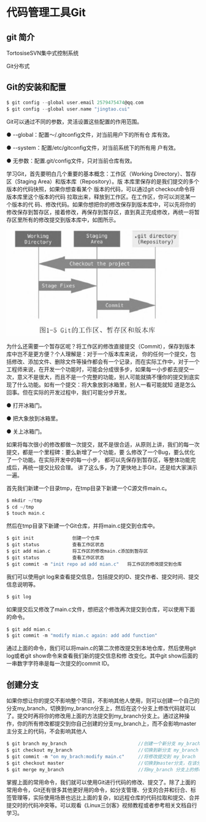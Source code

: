 # 代码管理工具Git

## git 简介

TortosiseSVN集中式控制系统

Git分布式

## Git的安装和配置

```c
$ git config --global user.email 2579475474@qq.com
$ git config --global user.name "jingtao.cui"   
```

Git可以通过不同的参数，灵活设置这些配置的作用范围。 

● --global：配置～/.gitconfig文件，对当前用户下的所有仓  库有效。

● --system：配置/etc/gitconfig文件，对当前系统下的所有用  户有效。 

● 无参数：配置.git/config文件，只对当前仓库有效。

学习Git，首先要明白几个重要的基本概念：工作区（Working  Directory）、暂存区（Staging Area）和版本库（Repository）。版  本库里保存的是我们提交的多个版本的代码快照，如果你想查看某个  版本的代码，可以通过git checkout命令将版本库里这个版本的代码  拉取出来，释放到工作区。在工作区，你可以浏览某一个版本的代  码、修改代码。如果你想把你的修改保存到版本库中，可以先将你的  修改保存到暂存区，接着修改，再保存到暂存区，直到真正完成修改，再统一将暂存区里所有的修改提交到版本库中，如图所示。

![image-20250216203131293](https://raw.githubusercontent.com/remfoever/md_image_repo/main/image-20250216203131293.png)

为什么还需要一个暂存区呢？将工作区的修改直接提交（Commit），保存到版本库中岂不是更方便？个人理解是：对于一个版本库来说，  你的任何一个提交，包括修改、添加文件、删除文件等操作都会有一个记录，而在实际工作中，对于一个工程师来说，在开发一个功能时，可能会分成很多步，如果每一小步都去提交一次，意义不是很大，而且不是一个完整的功能，别人可能就搞不懂你的提交到底实现了什么功能。如有一个提交：将大象放到冰箱里，别人一看可能就知  道是怎么回事。但在实际的开发过程中，我们可能分步开发。

● 打开冰箱门。  

● 把大象放到冰箱里。  

● 关上冰箱门。  

如果将每次很小的修改都做一次提交，就不是很合适，从原则上讲，我们的每一次提交，都是一个里程碑：要么新增了一个功能，要  么修改了一个Bug，要么优化了一个功能。在实际开发中的每一小步，  都可以先保存到暂存区，等整体功能完成后，再统一提交比较合理。  讲了这么多，为了更快地上手Git，还是给大家演示一遍。  

首先我们新建一个目录tmp，在tmp目录下新建一个C源文件main.c。

```c
$ mkdir ~/tmp
$ cd ~/tmp
$ touch main.c
```

然后在tmp目录下新建一个Git仓库，并将main.c提交到仓库中。

```c
$ git init				创建一个仓库
$ git status			查看工作区状态
$ git add mian.c		将工作区的修改main.c添加到暂存区
$ git status			查看工作区状态
$ git commit -m "init repo ad add mian.c"	将工作区的修改提交到仓库
```

我们可以使用git log来查看提交信息，包括提交的ID、提交作者、提交时间、提交信息说明等。

```c
$ git log
```

如果提交后又修改了main.c文件，想把这个修改再次提交到仓库，可以使用下面的命令。

```c
$ git add mian.c
$ git commit -m "modify mian.c again: add add function"    
```

通过上面的命令，我们可以将main.c的第二次修改提交到本地仓库，然后使用git log或者git show命令来查看我们新的提交信息和修  改变化。其中git show后面的一串数字字符串是每一次提交的commit  ID。

## 创建分支

如果你想让你的提交不影响整个项目，不影响其他人使用，则可以创建一个自己的分支my_branch，切换到my_brancn分支上，然后在这个分支上修改代码就可以了。提交时再将你的修改用上面的方法提交到my_branch分支上。通过这种操作，你的所有修改都提交到你自己创建的分支my_branch上，而不会影响master主分支上的代码，不会影响其他人

```c
$ git branch my_branch							//创建一个新分支 my_brach
$ git checkout my_branch						//切换到新分支 my_branch
$ git commit -m "on my_brach:modify main.c"		//将修改提交到 my_brach    
$ git checkout master							//切换到master分支，在该分支上看不到新的提交信息   
$ git merge my_branch							//将my_branch 分支上的修改合并到master分支       
```

掌握上面的常用命令，我们就可以使用Git进行代码的修改、提交了。除了上面的常用命令，Git还有很多其他更好用的命令，如分支管理、分支的合并和衍合、标签管理等，实际使用场景也远比上面的复杂，如远程仓库的代码拉取和提交、合并提交时的代码冲突等。可以观看《Linux三剑客》视频教程或者参考相关文档自行学习。

















































































































